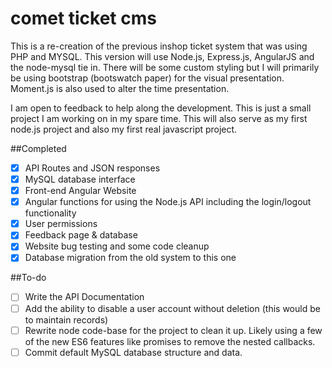 # comet ticket cms
This is a re-creation of the previous inshop ticket system that was using PHP and MYSQL.  This version will use Node.js, Express.js, AngularJS and the node-mysql tie in.  There will be some custom styling but I will primarily be using bootstrap (bootswatch paper) for the visual presentation.  Moment.js is also used to alter the time presentation.

I am open to feedback to help along the development.
This is just a small project I am working on in my spare time.
This will also serve as my first node.js project and also my first real javascript project.

##Completed
- [X] API Routes and JSON responses
- [X] MySQL database interface
- [X] Front-end Angular Website
- [X] Angular functions for using the Node.js API including the login/logout functionality
- [X] User permissions
- [X] Feedback page & database
- [X] Website bug testing and some code cleanup
- [X] Database migration from the old system to this one
  
##To-do
- [ ] Write the API Documentation
- [ ] Add the ability to disable a user account without deletion (this would be to maintain records)
- [ ] Rewrite node code-base for the project to clean it up.  Likely using a few of the new ES6 features like promises to remove the nested callbacks.
- [ ] Commit default MySQL database structure and data.
